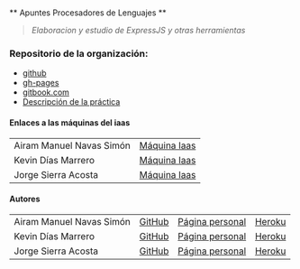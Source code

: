 ﻿#
** Apuntes Procesadores de Lenguajes **

> *Elaboracion y estudio de ExpressJS y otras herramientas*

### Repositorio de la organización:

- [github](https://github.com/ULL-ESIT-PL-1617/estudiar-cookies-y-sessions-en-expressjs-airam-jorge-kevin)
- [gh-pages](https://ull-esit-pl-1617.github.io/estudiar-cookies-y-sessions-en-expressjs-airam-jorge-kevin)
- [gitbook.com](https://airamnavas.gitbooks.io/cookies/content/)
- [Descripción de la práctica](https://casianorodriguezleon.gitbooks.io/ull-esit-1617/content/practicas/practicaanalisislexicotdop.html#recursos)


#### Enlaces a las máquinas del iaas

<table>
<tr>
<td> Airam Manuel Navas Simón </td>
<td> <a href="http://10.6.128.148:8082/">Máquina Iaas</a> </td>
</tr>
<tr>
<td> Kevin Días Marrero </td>
<td> <a href="http://10.6.128.44:8082/">Máquina Iaas</a> </td>
</tr>
<tr>
<td> Jorge Sierra Acosta </td>
<td> <a href="http://10.6.128.185:8082/">Máquina Iaas</a> </td>
</tr>
</table>


#### Autores

<table>
<tr>
<td> Airam Manuel Navas Simón </td>
<td> <a href="https://github.com/AiramNavas">GitHub</a> </td>
<td> <a href="https://airamnavas.github.io/">Página personal</a> </td>
<td> <a href="https://cookiesplairamnavas.herokuapp.com/">Heroku</a> </td>
</tr>
<tr>
<td> Kevin Días Marrero </td>
<td> <a href="https://github.com/alu0100880625">GitHub</a> </td>
<td> <a href="https://alu0100880625.github.io/">Página personal</a></td>
<td> <a href="https://cookiesplalu0100880625.herokuapp.com/">Heroku</a></td>
</tr>
<tr>
<td> Jorge Sierra Acosta </td>
<td> <a href="https://github.com/Ediolot">GitHub</a> </td>
<td> <a href="https://ediolot.github.io/">Página personal</a> </td>
<td> <a href="https://ediolot-cookies.herokuapp.com/">Heroku</a> </td>
</tr>
</table>